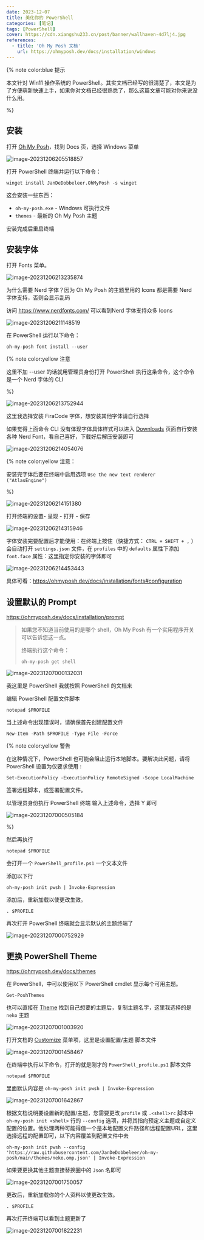 ```yaml
---
date: 2023-12-07
title: 美化你的 PowerShell
categories: [笔记]
tags: [PowerShell]
cover: https://cdn.xiangshu233.cn/post/banner/wallhaven-4d7lj4.jpg
references:
  - title: 'Oh My Posh 文档'
    url: https://ohmyposh.dev/docs/installation/windows
---
```



{% note color:blue 提示

本文针对 Win11 操作系统的 PowerShell。其实文档已经写的很清楚了，本文是为了方便萌新快速上手，如果你对文档已经很熟悉了，那么这篇文章可能对你来说没什么用。

%}

## 安装

打开 [Oh My Posh](https://ohmyposh.dev/)，找到 Docs 页，选择 Windows 菜单

![image-20231206205518857](https://fastly.jsdelivr.net/gh/xiangshu233/blogAssets/2023/12/202312062055932.png)

打开 PowerShell 终端并运行以下命令：

```shell
winget install JanDeDobbeleer.OhMyPosh -s winget
```

这会安装一些东西：

- `oh-my-posh.exe` - Windows 可执行文件
- `themes` - 最新的 Oh My Posh 主题

安装完成后重启终端

## 安装字体

打开 Fonts 菜单。

![image-20231206213235874](https://fastly.jsdelivr.net/gh/xiangshu233/blogAssets/2023/12/202312062132908.png)

为什么需要 Nerd 字体？因为 Oh My Posh 的主题里用的 Icons 都是需要 Nerd 字体支持，否则会显示乱码

访问 https://www.nerdfonts.com/ 可以看到Nerd 字体支持众多 Icons

![image-20231206211148519](https://fastly.jsdelivr.net/gh/xiangshu233/blogAssets/2023/12/202312062111594.png)



在 PowerShell 运行以下命令：

```shell
oh-my-posh font install --user
```

{% note color:yellow 注意

这里不加 --user 的话就用管理员身份打开 PowerShell 执行这条命令，这个命令是一个 Nerd 字体的 CLI

%}

![image-20231206213752944](https://fastly.jsdelivr.net/gh/xiangshu233/blogAssets/2023/12/202312062137973.png)

这里我选择安装 FiraCode 字体，想安装其他字体请自行选择

如果觉得上面命令 CLI 没有体现字体具体样式可以进入 [Downloads](https://www.nerdfonts.com/font-downloads) 页面自行安装各种 Nerd Font，看自己喜好，下载好后解压安装即可

![image-20231206214054076](https://fastly.jsdelivr.net/gh/xiangshu233/blogAssets/2023/12/202312062140131.png)

{% note color:yellow 注意：

安装完字体后要在终端中启用选项 `Use the new text renderer ("AtlasEngine")`

%}

![image-20231206214151380](https://fastly.jsdelivr.net/gh/xiangshu233/blogAssets/2023/12/202312062141410.png)

打开终端的设置- 呈现 - 打开 - 保存

![image-20231206214315946](https://fastly.jsdelivr.net/gh/xiangshu233/blogAssets/2023/12/202312062143981.png)

字体安装完要配置后才能使用：在终端上按住（快捷方式： `CTRL + SHIFT + ,` ）会自动打开 `settings.json` 文件，在 `profiles` 中的 `defaults` 属性下添加 `font.face` 属性：这里指定你安装的字体即可

![image-20231206214453443](https://fastly.jsdelivr.net/gh/xiangshu233/blogAssets/2023/12/202312062144473.png)

具体可看：https://ohmyposh.dev/docs/installation/fonts#configuration

## 设置默认的 Prompt

https://ohmyposh.dev/docs/installation/prompt

> 如果您不知道当前使用的是哪个 shell，Oh My Posh 有一个实用程序开关可以告诉您这一点。
>
> 终端执行这个命令：
>
> ```shell
> oh-my-posh get shell
> ```

![image-20231207000132031](https://fastly.jsdelivr.net/gh/xiangshu233/blogAssets/2023/12/202312070001046.png)

我这里是 PowerShell 我就按照 PowerShell 的文档来

编辑 PowerShell 配置文件脚本

```shell
notepad $PROFILE
```

当上述命令出现错误时，请确保首先创建配置文件

```shell
New-Item -Path $PROFILE -Type File -Force
```

{% note color:yellow 警告

在这种情况下，PowerShell 也可能会阻止运行本地脚本。要解决此问题，请将 PowerShell 设置为仅要求使用 :

```shell
Set-ExecutionPolicy -ExecutionPolicy RemoteSigned -Scope LocalMachine
```

签署远程脚本，或签署配置文件。

以管理员身份执行 PowerShell  终端 输入上述命令，选择 Y 即可

![image-20231207000505184](https://fastly.jsdelivr.net/gh/xiangshu233/blogAssets/2023/12/202312070005207.png)

%}

然后再执行

```shell
notepad $PROFILE
```

会打开一个 `PowerShell_profile.ps1` 一个文本文件

添加以下行

```shell
oh-my-posh init pwsh | Invoke-Expression
```

添加后，重新加载以使更改生效。

```shell
. $PROFILE
```

再次打开 PowerShell 终端就会显示默认的主题终端了

![image-20231207000752929](https://fastly.jsdelivr.net/gh/xiangshu233/blogAssets/2023/12/202312070007951.png)

## 更换 PowerShell  Theme

https://ohmyposh.dev/docs/themes

在 PowerShell，中可以使用以下 PowerShell cmdlet 显示每个可用主题。

```shell
Get-PoshThemes
```

也可以直接在 [Theme](https://ohmyposh.dev/docs/themes) 找到自己想要的主题后，复制主题名字，这里我选择的是 `neko` 主题

![image-20231207001003920](https://fastly.jsdelivr.net/gh/xiangshu233/blogAssets/2023/12/202312070010950.png)

打开文档的 [Customize](https://ohmyposh.dev/docs/installation/customize) 菜单项，这里是设置配置/主题 脚本文件

![image-20231207001458467](https://fastly.jsdelivr.net/gh/xiangshu233/blogAssets/2023/12/202312070014506.png)

在终端中执行以下命令，打开的就是刚才的 `PowerShell_profile.ps1` 脚本文件

```shell
notepad $PROFILE
```

里面默认内容是 `oh-my-posh init pwsh | Invoke-Expression`

![image-20231207001642867](https://fastly.jsdelivr.net/gh/xiangshu233/blogAssets/2023/12/202312070016893.png)

根据文档说明要设置新的配置/主题，您需要更改 `profile` 或 `.<shell>rc` 脚本中 `oh-my-posh init <shell>` 行的 `--config` 选项，并将其指向预定义主题或自定义配置的位置。他处理两种可能得值一个是本地配置文件路径和远程配置URL，这里选择远程的配置即可，以下内容覆盖到配置文件中去

```shell
oh-my-posh init pwsh --config 'https://raw.githubusercontent.com/JanDeDobbeleer/oh-my-posh/main/themes/neko.omp.json' | Invoke-Expression
```

如果要更换其他主题直接替换圈中的 `Json` 名即可

![image-20231207001750057](https://fastly.jsdelivr.net/gh/xiangshu233/blogAssets/2023/12/202312070017081.png)

更改后，重新加载你的个人资料以使更改生效。

```shell
. $PROFILE
```

再次打开终端可以看到主题更新了

![image-20231207001822231](https://fastly.jsdelivr.net/gh/xiangshu233/blogAssets/2023/12/202312070018251.png)
